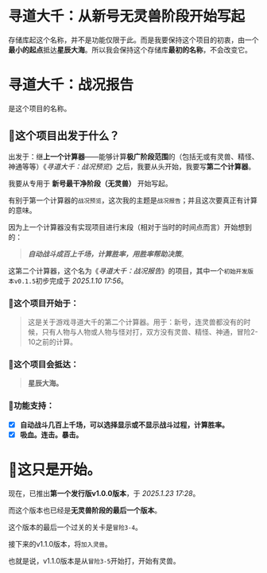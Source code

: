 
# 寻道大千：从新号无灵兽阶段开始写起

存储库起这个名称，并不是功能仅限于此。而是我要保持这个项目的初衷，由一个**最小的起点**抵达**星辰大海**。所以我会保持这个存储库**最初的名称**，不会改变它。

# 寻道大千：战况报告

是这个项目的名称。


## 📖这个项目出发于什么？

出发于：继**上一个计算器**——能够计算**极广阶段范围**的（包括无或有灵兽、精怪、神通等等）《_寻道大千：战况预览_》之后，我要从头开始，我要写**第二个计算器**。

我要从专用于 **新号最干净阶段（无灵兽）** 开始写起。

有别于第一个计算器的`战况预览`，这次我的主题是`战况报告`；并且这次要真正有计算的意味。

因为上一个计算器没有实现项目进行末段（相对于当时的时间点而言）开始想到的：
> _**自动战斗成百上千场，计算胜率，用胜率帮助决策**_。

这第二个计算器，这个名为《_寻道大千：战况报告_》的项目，其中一个`初始开发版本v0.1.5`初步完成于 _2025.1.10 17:56_。

### 📖这个项目开始于：
>  这是关于游戏寻道大千的第二个计算器。用于：新号，连灵兽都没有的时候，只有人物与人物或人物与怪对打，双方没有灵兽、精怪、神通，冒险2-10之前的计算。

### 📖这个项目会抵达：
> **星辰大海。**

### 📖功能支持：

- [x] **自动战斗几百上千场，可以选择显示或不显示战斗过程，计算胜率。**
- [x] **吸血。连击。暴击。**

# 📖这只是开始。

现在，已推出**第一个发行版v1.0.0版本**，于 _2025.1.23 17:28_。

而这个版本也已经是**无灵兽阶段的最后一个版本**。

这个版本的最后一个过关的关卡是`冒险3-4`。

接下来的v1.1.0版本，将`加入灵兽`。

也就是说，v1.1.0版本是从`冒险3-5`开始打，开始有灵兽。
